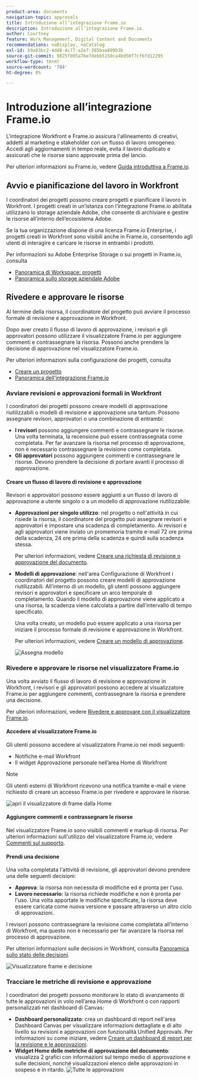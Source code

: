 ```yaml
---
product-area: documents
navigation-topic: approvals
title: Introduzione all’integrazione Frame.io
description: Introduzione all’integrazione Frame.io.
author: Courtney
feature: Work Management, Digital Content and Documents
recommendations: noDisplay, noCatalog
exl-id: b9a83bc2-4dd8-4c77-a2e7-385baa809b3b
source-git-commit: 9825f095a7be7debb5150ca4bd50f7cf6fd12295
workflow-type: tm+mt
source-wordcount: '784'
ht-degree: 0%

---
```


# Introduzione all’integrazione Frame.io

L&#39;integrazione Workfront e Frame.io assicura l&#39;allineamento di creativi, addetti al marketing e stakeholder con un flusso di lavoro omogeneo. Accedi agli aggiornamenti in tempo reale, evita il lavoro duplicato e assicurati che le risorse siano approvate prima del lancio.

Per ulteriori informazioni su Frame.io, vedere [Guida introduttiva a Frame.io](https://support.frame.io/en/collections/49298-getting-started).

## Avvio e pianificazione del lavoro in Workfront

I coordinatori dei progetti possono creare progetti e pianificare il lavoro in Workfront. I progetti creati in un’istanza con l’integrazione Frame.io abilitata utilizzano lo storage aziendale Adobe, che consente di archiviare e gestire le risorse all’interno dell’ecosistema Adobe.

Se la tua organizzazione dispone di una licenza Frame.io Enterprise, i progetti creati in Workfront sono visibili anche in Frame.io, consentendo agli utenti di interagire e caricare le risorse in entrambi i prodotti.

Per informazioni su Adobe Enterprise Storage o sui progetti in Frame.io, consulta

* [Panoramica di Workspace: progetti](https://help.frame.io/en/articles/9101001-workspace-overview#h_d9f8654895)
* [Panoramica sullo storage aziendale Adobe](/help/quicksilver/review-and-approve-work/esm-overview.md)

## Rivedere e approvare le risorse

Al termine della risorsa, il coordinatore del progetto può avviare il processo formale di revisione e approvazione in Workfront.

Dopo aver creato il flusso di lavoro di approvazione, i revisori e gli approvatori possono utilizzare il visualizzatore Frame.io per aggiungere commenti e contrassegnare la risorsa. Possono anche prendere la decisione di approvazione nel visualizzatore Frame.io.

Per ulteriori informazioni sulla configurazione dei progetti, consulta

* [Creare un progetto](/help/quicksilver/manage-work/projects/create-projects/create-project.md)
* [Panoramica dell’integrazione Frame.io](/help/quicksilver/review-and-approve-work/native-integrations/frame-io/frame-int-overview.md)

### Avviare revisioni e approvazioni formali in Workfront

I coordinatori dei progetti possono creare modelli di approvazione riutilizzabili o modelli di revisione e approvazione una tantum. Possono assegnare revisori, approvatori o una combinazione di entrambi:

* **I revisori** possono aggiungere commenti e contrassegnare le risorse. Una volta terminata, la recensione può essere contrassegnata come completata. Per far avanzare la risorsa nel processo di approvazione, non è necessario contrassegnare la revisione come completata.
* **Gli approvatori** possono aggiungere commenti e contrassegnare le risorse. Devono prendere la decisione di portare avanti il processo di approvazione.

#### Creare un flusso di lavoro di revisione e approvazione

Revisori e approvatori possono essere aggiunti a un flusso di lavoro di approvazione a utente singolo o a un modello di approvazione riutilizzabile:

* **Approvazioni per singolo utilizzo**: nel progetto o nell&#39;attività in cui risiede la risorsa, il coordinatore del progetto può assegnare revisori e approvatori e impostare una scadenza di completamento. Ai revisori e agli approvatori viene inviato un promemoria tramite e-mail 72 ore prima della scadenza, 24 ore prima della scadenza e quindi sulla scadenza stessa.

  Per ulteriori informazioni, vedere [Creare una richiesta di revisione o approvazione del documento](/help/quicksilver/review-and-approve-work/document-reviews-and-approvals/manage-document-approvals/create-a-document-approval.md).

* **Modelli di approvazione**: nell&#39;area Configurazione di Workfront i coordinatori del progetto possono creare modelli di approvazione riutilizzabili. All’interno di un modello, gli utenti possono aggiungere revisori e approvatori e specificare un arco temporale di completamento. Quando il modello di approvazione viene applicato a una risorsa, la scadenza viene calcolata a partire dall’intervallo di tempo specificato.

  Una volta creato, un modello può essere applicato a una risorsa per iniziare il processo formale di revisione e approvazione in Workfront.

  Per ulteriori informazioni, vedere [Creare un modello di approvazione](/help/quicksilver/review-and-approve-work/document-reviews-and-approvals/manage-document-approvals/create-approval-template.md).


  ![Assegna modello](assets/assign-template.png)

### Rivedere e approvare le risorse nel visualizzatore Frame.io

Una volta avviato il flusso di lavoro di revisione e approvazione in Workfront, i revisori e gli approvatori possono accedere al visualizzatore Frame.io per aggiungere commenti, contrassegnare la risorsa e prendere una decisione.

Per ulteriori informazioni, vedere [Rivedere e approvare con il visualizzatore Frame.io](/help/quicksilver/review-and-approve-work/document-reviews-and-approvals/review-with-frame.md).

#### Accedere al visualizzatore Frame.io

Gli utenti possono accedere al visualizzatore Frame.io nei modi seguenti:

* Notifiche e-mail Workfront
* Il widget Approvazione personale nell’area Home di Workfront

>[!NOTE]
>
>Gli utenti esterni di Workfront ricevono una notifica tramite e-mail e viene richiesto di creare un accesso Frame.io per rivedere e approvare le risorse.

![apri il visualizzatore di frame dalla Home](assets/open-fio-viewwer.png)

#### Aggiungere commenti e contrassegnare le risorse

Nel visualizzatore Frame.io sono visibili commenti e markup di risorsa. Per ulteriori informazioni sull&#39;utilizzo del visualizzatore Frame.io, vedere [Commenti sul supporto](https://help.frame.io/en/articles/9105251-commenting-on-your-media).

#### Prendi una decisione

Una volta completata l&#39;attività di revisione, gli approvatori devono prendere una delle seguenti decisioni:

* **Approva**: la risorsa non necessita di modifiche ed è pronta per l&#39;uso.
* **Lavoro necessario**: la risorsa richiede modifiche e non è pronta per l&#39;uso. Una volta apportate le modifiche specificate, la risorsa deve essere caricata come nuova versione e passare attraverso un altro ciclo di approvazioni. <!--is the same approval workflow automatically applied? Does the coordinator have to do anything to get the approval going? -->

I revisori possono contrassegnare la revisione come completata all’interno di Workfront, ma questo non è necessario per far avanzare la risorsa nel processo di approvazione.

Per ulteriori informazioni sulle decisioni in Workfront, consulta [Panoramica sullo stato delle decisioni](/help/quicksilver/review-and-approve-work/document-reviews-and-approvals/manage-document-approvals/document-approval-status.md).

![Visualizzatore frame e decisione](assets/decision-fio.png)


### Tracciare le metriche di revisione e approvazione

I coordinatori dei progetti possono monitorare lo stato di avanzamento di tutte le approvazioni in volo nell’area Home di Workfront o con rapporti personalizzati nei dashboard di Canvas:

* **Dashboard personalizzato**: crea un dashboard di report nell&#39;area Dashboard Canvas per visualizzare informazioni dettagliate e di alto livello su revisioni e approvazioni con funzionalità Unified Approvals. Per informazioni su come iniziare, vedere [Creare un dashboard di report per la revisione e le approvazioni](/help/quicksilver/review-and-approve-work/document-reviews-and-approvals/create-review-and-approval-dashboard.md).
* **Widget Home delle metriche di approvazione del documento**: visualizza 2 grafici con informazioni sul tempo medio di approvazione e sulle decisioni, nonché visualizzazioni elenco delle approvazioni in sospeso e in ritardo.
  ![Tutte le approvazioni](assets/all-approvals.png)